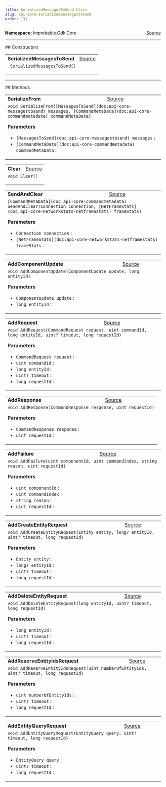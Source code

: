 ```yaml
---
title: SerializedMessagesToSend Class
slug: api-core-serializedmessagestosend
order: 131
---
```


<p><b>Namespace:</b> Improbable.Gdk.Core<span style="float: right"><a href="https://www.github.com/spatialos/gdk-for-unity/blob/0.3.3/workers/unity/Packages/io.improbable.gdk.core/Worker/SerializedMessagesToSend.cs/#L10">Source</a></span></p>












</p>
<hr style="width:100%; border-top-color:#d8d8d8" />
## Constructors


</p>


<table class="io-api-doc">    <tr>        <td class="io-api-doc-name"><a id="serializedmessagestosend"></a><b>SerializedMessagesToSend</b></td>        <td class="io-api-doc-source"><a href="https://www.github.com/spatialos/gdk-for-unity/blob/0.3.3/workers/unity/Packages/io.improbable.gdk.core/Worker/SerializedMessagesToSend.cs/#L52">Source</a></td>    </tr>    <tr>        <td class="io-api-doc-content" colspan="2"><code> SerializedMessagesToSend()</code></p></td>    </tr></table>



</p>
<hr style="width:100%; border-top-color:#d8d8d8" />
## Methods


</p>


<table class="io-api-doc">    <tr>        <td class="io-api-doc-name"><a id="serializefrom-messagestosend-commandmetadata"></a><b>SerializeFrom</b></td>        <td class="io-api-doc-source"><a href="https://www.github.com/spatialos/gdk-for-unity/blob/0.3.3/workers/unity/Packages/io.improbable.gdk.core/Worker/SerializedMessagesToSend.cs/#L97">Source</a></td>    </tr>    <tr>        <td class="io-api-doc-content" colspan="2"><code>void SerializeFrom([MessagesToSend](doc:api-core-messagestosend) messages, [CommandMetaData](doc:api-core-commandmetadata) commandMetaData)</code></p></p><b>Parameters</b><ul><li><code>[MessagesToSend](doc:api-core-messagestosend) messages</code> : </li><li><code>[CommandMetaData](doc:api-core-commandmetadata) commandMetaData</code> : </li></ul></td>    </tr></table>
<table class="io-api-doc">    <tr>        <td class="io-api-doc-name"><a id="clear"></a><b>Clear</b></td>        <td class="io-api-doc-source"><a href="https://www.github.com/spatialos/gdk-for-unity/blob/0.3.3/workers/unity/Packages/io.improbable.gdk.core/Worker/SerializedMessagesToSend.cs/#L121">Source</a></td>    </tr>    <tr>        <td class="io-api-doc-content" colspan="2"><code>void Clear()</code></p></td>    </tr></table>
<table class="io-api-doc">    <tr>        <td class="io-api-doc-name"><a id="sendandclear-connection-netframestats"></a><b>SendAndClear</b></td>        <td class="io-api-doc-source"><a href="https://www.github.com/spatialos/gdk-for-unity/blob/0.3.3/workers/unity/Packages/io.improbable.gdk.core/Worker/SerializedMessagesToSend.cs/#L137">Source</a></td>    </tr>    <tr>        <td class="io-api-doc-content" colspan="2"><code>[CommandMetaData](doc:api-core-commandmetadata) SendAndClear(Connection connection, [NetFrameStats](doc:api-core-networkstats-netframestats) frameStats)</code></p></p><b>Parameters</b><ul><li><code>Connection connection</code> : </li><li><code>[NetFrameStats](doc:api-core-networkstats-netframestats) frameStats</code> : </li></ul></td>    </tr></table>
<table class="io-api-doc">    <tr>        <td class="io-api-doc-name"><a id="addcomponentupdate-componentupdate-long"></a><b>AddComponentUpdate</b></td>        <td class="io-api-doc-source"><a href="https://www.github.com/spatialos/gdk-for-unity/blob/0.3.3/workers/unity/Packages/io.improbable.gdk.core/Worker/SerializedMessagesToSend.cs/#L216">Source</a></td>    </tr>    <tr>        <td class="io-api-doc-content" colspan="2"><code>void AddComponentUpdate(ComponentUpdate update, long entityId)</code></p></p><b>Parameters</b><ul><li><code>ComponentUpdate update</code> : </li><li><code>long entityId</code> : </li></ul></td>    </tr></table>
<table class="io-api-doc">    <tr>        <td class="io-api-doc-name"><a id="addrequest-commandrequest-uint-long-uint-long"></a><b>AddRequest</b></td>        <td class="io-api-doc-source"><a href="https://www.github.com/spatialos/gdk-for-unity/blob/0.3.3/workers/unity/Packages/io.improbable.gdk.core/Worker/SerializedMessagesToSend.cs/#L222">Source</a></td>    </tr>    <tr>        <td class="io-api-doc-content" colspan="2"><code>void AddRequest(CommandRequest request, uint commandId, long entityId, uint? timeout, long requestId)</code></p></p><b>Parameters</b><ul><li><code>CommandRequest request</code> : </li><li><code>uint commandId</code> : </li><li><code>long entityId</code> : </li><li><code>uint? timeout</code> : </li><li><code>long requestId</code> : </li></ul></td>    </tr></table>
<table class="io-api-doc">    <tr>        <td class="io-api-doc-name"><a id="addresponse-commandresponse-uint"></a><b>AddResponse</b></td>        <td class="io-api-doc-source"><a href="https://www.github.com/spatialos/gdk-for-unity/blob/0.3.3/workers/unity/Packages/io.improbable.gdk.core/Worker/SerializedMessagesToSend.cs/#L228">Source</a></td>    </tr>    <tr>        <td class="io-api-doc-content" colspan="2"><code>void AddResponse(CommandResponse response, uint requestId)</code></p></p><b>Parameters</b><ul><li><code>CommandResponse response</code> : </li><li><code>uint requestId</code> : </li></ul></td>    </tr></table>
<table class="io-api-doc">    <tr>        <td class="io-api-doc-name"><a id="addfailure-uint-uint-string-uint"></a><b>AddFailure</b></td>        <td class="io-api-doc-source"><a href="https://www.github.com/spatialos/gdk-for-unity/blob/0.3.3/workers/unity/Packages/io.improbable.gdk.core/Worker/SerializedMessagesToSend.cs/#L234">Source</a></td>    </tr>    <tr>        <td class="io-api-doc-content" colspan="2"><code>void AddFailure(uint componentId, uint commandIndex, string reason, uint requestId)</code></p></p><b>Parameters</b><ul><li><code>uint componentId</code> : </li><li><code>uint commandIndex</code> : </li><li><code>string reason</code> : </li><li><code>uint requestId</code> : </li></ul></td>    </tr></table>
<table class="io-api-doc">    <tr>        <td class="io-api-doc-name"><a id="addcreateentityrequest-entity-long-uint-long"></a><b>AddCreateEntityRequest</b></td>        <td class="io-api-doc-source"><a href="https://www.github.com/spatialos/gdk-for-unity/blob/0.3.3/workers/unity/Packages/io.improbable.gdk.core/Worker/SerializedMessagesToSend.cs/#L240">Source</a></td>    </tr>    <tr>        <td class="io-api-doc-content" colspan="2"><code>void AddCreateEntityRequest(Entity entity, long? entityId, uint? timeout, long requestId)</code></p></p><b>Parameters</b><ul><li><code>Entity entity</code> : </li><li><code>long? entityId</code> : </li><li><code>uint? timeout</code> : </li><li><code>long requestId</code> : </li></ul></td>    </tr></table>
<table class="io-api-doc">    <tr>        <td class="io-api-doc-name"><a id="adddeleteentityrequest-long-uint-long"></a><b>AddDeleteEntityRequest</b></td>        <td class="io-api-doc-source"><a href="https://www.github.com/spatialos/gdk-for-unity/blob/0.3.3/workers/unity/Packages/io.improbable.gdk.core/Worker/SerializedMessagesToSend.cs/#L246">Source</a></td>    </tr>    <tr>        <td class="io-api-doc-content" colspan="2"><code>void AddDeleteEntityRequest(long entityId, uint? timeout, long requestId)</code></p></p><b>Parameters</b><ul><li><code>long entityId</code> : </li><li><code>uint? timeout</code> : </li><li><code>long requestId</code> : </li></ul></td>    </tr></table>
<table class="io-api-doc">    <tr>        <td class="io-api-doc-name"><a id="addreserveentityidsrequest-uint-uint-long"></a><b>AddReserveEntityIdsRequest</b></td>        <td class="io-api-doc-source"><a href="https://www.github.com/spatialos/gdk-for-unity/blob/0.3.3/workers/unity/Packages/io.improbable.gdk.core/Worker/SerializedMessagesToSend.cs/#L252">Source</a></td>    </tr>    <tr>        <td class="io-api-doc-content" colspan="2"><code>void AddReserveEntityIdsRequest(uint numberOfEntityIds, uint? timeout, long requestId)</code></p></p><b>Parameters</b><ul><li><code>uint numberOfEntityIds</code> : </li><li><code>uint? timeout</code> : </li><li><code>long requestId</code> : </li></ul></td>    </tr></table>
<table class="io-api-doc">    <tr>        <td class="io-api-doc-name"><a id="addentityqueryrequest-entityquery-uint-long"></a><b>AddEntityQueryRequest</b></td>        <td class="io-api-doc-source"><a href="https://www.github.com/spatialos/gdk-for-unity/blob/0.3.3/workers/unity/Packages/io.improbable.gdk.core/Worker/SerializedMessagesToSend.cs/#L258">Source</a></td>    </tr>    <tr>        <td class="io-api-doc-content" colspan="2"><code>void AddEntityQueryRequest(EntityQuery query, uint? timeout, long requestId)</code></p></p><b>Parameters</b><ul><li><code>EntityQuery query</code> : </li><li><code>uint? timeout</code> : </li><li><code>long requestId</code> : </li></ul></td>    </tr></table>



